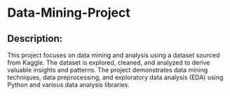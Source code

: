 # Data-Mining-Project

## Description:
This project focuses on data mining and analysis using a dataset sourced from Kaggle. The dataset is explored, cleaned, and analyzed to derive valuable insights and patterns. The project demonstrates data mining techniques, data preprocessing, and exploratory data analysis (EDA) using Python and various data analysis libraries.
